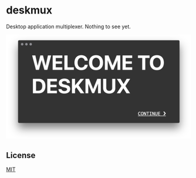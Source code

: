 # deskmux
Desktop application multiplexer. Nothing to see yet.

![screenshot of welcome screen](./assets/screenshot.png)

## License
[MIT](https://tldrlegal.com/license/mit-license)
